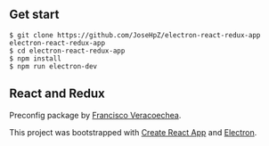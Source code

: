 
## Get start
    $ git clone https://github.com/JoseHpZ/electron-react-redux-app electron-react-redux-app
    $ cd electron-react-redux-app
    $ npm install
    $ npm run electron-dev

## React and Redux
Preconfig package by [Francisco Veracoechea](https://github.com/FranciscoVeracoechea).


This project was bootstrapped with [Create React App](https://github.com/facebookincubator/create-react-app) and [Electron](https://github.com/electron/electron).

